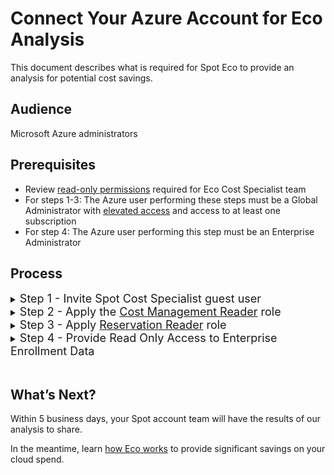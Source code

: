 # Connect Your Azure Account for Eco Analysis

This document describes what is required for Spot Eco to provide an analysis for potential cost savings.

## Audience

Microsoft Azure administrators

## Prerequisites

- Review [read-only permissions](https://docs.spot.io/eco/azure-tutorials/access-roles-read-only) required for Eco Cost Specialist team
- For steps 1-3: The Azure user performing these steps must be a Global Administrator with [elevated access](https://docs.microsoft.com/en-us/azure/role-based-access-control/elevate-access-global-admin#elevate-access-for-a-global-administrator) and access to at least one subscription
- For step 4: The Azure user performing this step must be an Enterprise Administrator


## Process

<details>

<summary><font size="+1">Step 1 - Invite Spot Cost Specialist guest user</font></summary>

1. Log into the [Azure portal](https://portal.azure.com/).

2. Go to **Users** and click **New user** / **Invite external user**

3. In the Invite external user page, enter:

    Email: ecoazad@netapp.com
   
    Display Name: Eco Cost Specialist (feel free to change)

4. Click **Review & Invite** (lower left corner) and then **Invite**

</details>

<details>

<summary><font size="+1">Step 2 - Apply the <u>Cost Management Reader</u> role</font></summary>

*Please apply this role at the highest level possible, ideally the Tenant or other management group that contains all of the desired subscriptions. This role can also be applied on a per subscription basis if needed.

1. Go to the management group or subscription(s) you would like to give the Eco Cost Specialist team access to

2. Go to **Access control (IAM)**

3. Click **Role assignments** and then **Add** / **Add role assignment**

4. Search for and select <u>Cost Management Reader</u>

5. Click **Next** in lower left

6. Click **+ Select members**

7. In the right pane, search for and select ecoazad@netapp.com

8. Click **Review + assign** in the lower right

</details>

<details>

<summary><font size="+1">Step 3 - Apply <u>Reservation Reader</u> role</font></summary>

1. Go to the Reservations Page

2. Click **Role assignments** and then **Add** / **Add role assignment**

3. Search for and select <u>Reservation Reader</u>

4. Click **Next** in hte lower left

5. Click + Select members

6. In the right pane, search for and select ecoazad@netapp.com

7. Click **Review + assign** in the lower right

</details>

<details>

<summary><font size="+1">Step 4 - Provide Read Only Access to Enterprise Enrollment Data</font></summary>


1. Go to Cost Management & Billing

2. In the left menu, select Billing Scopes and then select the appropriate billing account scope

3. In the left menu, select **Access Control (IAM)**

4. In the top menu, select **+ Add** / **Enterprise administrator (Read Only)**

5. **need to complete steps when I have access to Billing Scope**

</details>
<br/>

## What’s Next?

Within 5 business days, your Spot account team will have the results of our analysis to share.

In the meantime, learn [how Eco works](eco/azure-tutorials/) to provide significant savings on your cloud spend.
